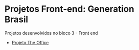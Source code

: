 # Projetos Front-end: Generation Brasil

Projetos desenvolvidos no bloco 3 - Front end

<ul>
<li>
<a href="./the_office/README.md">Projeto The Office</a>
</li>
</ul>
